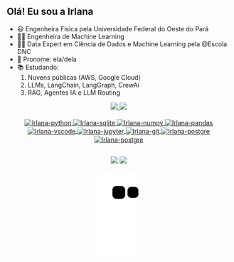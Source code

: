 ## Olá! Eu sou  a Irlana

- 😃 Engenheira Física pela Universidade Federal do Oeste do Pará
- 👩‍💻 Engenheira de Machine Learning
- 👨‍🎓 Data Expert em Ciência de Dados e Machine Learning pela @Escola DNC
- 👩 Pronome: ela/dela
- 📚 Estudando: 
   1. Nuvens públicas (AWS, Google Cloud)
   2. LLMs, LangChain, LangGraph, CrewAi
   3. RAG, Agentes IA e LLM Routing
 <div align="center">
 <a href= "https://github.com/costadomar">
 <img height= "180em" src="https://github-readme-stats.vercel.app/api?username=costadomar&show_icons=true&theme=dracula"/>
 <img height= "180em" src = "https://github-readme-stats.vercel.app/api/top-langs/?username=costadomar&langs_count=8&theme=dracula"/>
 </div>
 <div align="center" style= "display: inline_block"><br>
  <img align = "center" width= "40" height= "40" alt= "Irlana-python" src="https://cdn.jsdelivr.net/gh/devicons/devicon/icons/python/python-original.svg" >
  <img align = "center" width= "40" height= "30" alt= "Irlana-sqlite" src="https://cdn.jsdelivr.net/gh/devicons/devicon/icons/sqlite/sqlite-original.svg" >      
  <img align = "center" width= "40" height= "30" alt= "Irlana-numpy" src="https://cdn.jsdelivr.net/gh/devicons/devicon/icons/numpy/numpy-original.svg" >
  <img align = "center" width= "40" height= "30" alt= "Irlana-pandas" src="https://cdn.jsdelivr.net/gh/devicons/devicon/icons/pandas/pandas-original-wordmark.svg" >
  <img align = "center" width= "40" height= "30" alt= "Irlana-vscode" src="https://cdn.jsdelivr.net/gh/devicons/devicon/icons/vscode/vscode-original.svg" >
  <img align = "center" width= "40" height= "30" alt= "Irlana-jupyter" src="https://cdn.jsdelivr.net/gh/devicons/devicon/icons/jupyter/jupyter-original-wordmark.svg">
  <img align = "center" width= "50" height= "50" alt= "Irlana-git"  src="https://cdn.jsdelivr.net/gh/devicons/devicon/icons/git/git-original-wordmark.svg">
  <img align = "center" width= "50" height= "40" alt= "Irlana-postgre" src="https://cdn.jsdelivr.net/gh/devicons/devicon/icons/postgresql/postgresql-plain-wordmark.svg">
  <img align = "center" width= "50" height= "40" alt= "Irlana-postgre" src="https://cdn.jsdelivr.net/gh/devicons/devicon/icons/bitbucket/bitbucket-original-wordmark.svg" />
               
 </div>                        
 
 ##
 
 <div align="center"> 

  <a href = "mailto:irlana.costa06@gmail.com"><img src="https://img.shields.io/badge/-Gmail-%23333?style=for-the-badge&logo=gmail&logoColor=white" target="_blank"></a>
  <a href="https://www.linkedin.com/in/irlana-costa-do-mar-032664163/" target="_blank"><img src="https://img.shields.io/badge/-LinkedIn-%230077B5?style=for-the-badge&logo=linkedin&logoColor=white" target="_blank"></a> 
 
 ![Snake animation](https://github.com/costadomar/CostadoMar/blob/output/github-contribution-grid-snake.svg)
 
</div>


